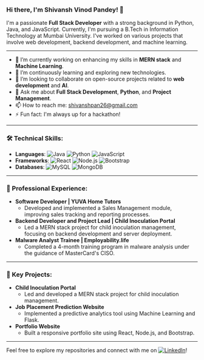 ### Hi there, I'm Shivansh Vinod Pandey! 👋

I'm a passionate **Full Stack Developer** with a strong background in Python, Java, and JavaScript. Currently, I'm pursuing a B.Tech in Information Technology at Mumbai University. I've worked on various projects that involve web development, backend development, and machine learning.

---

- 🔭 I’m currently working on enhancing my skills in **MERN stack** and **Machine Learning**.
- 🌱 I’m continuously learning and exploring new technologies.
- 👯 I’m looking to collaborate on open-source projects related to **web development** and **AI**.
- 💬 Ask me about **Full Stack Development**, **Python**, and **Project Management**.
- 📫 How to reach me: [shivanshpan26@gmail.com](mailto:shivanshpan26@gmail.com)
- ⚡ Fun fact: I'm always up for a hackathon!

---

### 🛠️ Technical Skills:
- **Languages**: ![Java](https://img.shields.io/badge/-Java-orange?logo=java&logoColor=white) ![Python](https://img.shields.io/badge/-Python-blue?logo=python&logoColor=white) ![JavaScript](https://img.shields.io/badge/-JavaScript-yellow?logo=javascript&logoColor=white) 
- **Frameworks**: ![React](https://img.shields.io/badge/-React-blue?logo=react&logoColor=white) ![Node.js](https://img.shields.io/badge/-Node.js-green?logo=node.js&logoColor=white) ![Bootstrap](https://img.shields.io/badge/-Bootstrap-purple?logo=bootstrap&logoColor=white)
- **Databases**: ![MySQL](https://img.shields.io/badge/-MySQL-blue?logo=mysql&logoColor=white) ![MongoDB](https://img.shields.io/badge/-MongoDB-green?logo=mongodb&logoColor=white)

---

### 💼 Professional Experience:
- **Software Developer | YUVA Home Tutors**  
  - Developed and implemented a Sales Management module, improving sales tracking and reporting processes.
- **Backend Developer and Project Lead | Child Inoculation Portal**  
  - Led a MERN stack project for child inoculation management, focusing on backend development and server deployment.
- **Malware Analyst Trainee | Employability.life**  
  - Completed a 4-month training program in malware analysis under the guidance of MasterCard's CISO.

---

### 🚀 Key Projects:
- **Child Inoculation Portal**  
  - Led and developed a MERN stack project for child inoculation management.
- **Job Placement Prediction Website**  
  - Implemented a predictive analytics tool using Machine Learning and Flask.
- **Portfolio Website**  
  - Built a responsive portfolio site using React, Node.js, and Bootstrap.

---

Feel free to explore my repositories and connect with me on [![LinkedIn](https://img.shields.io/badge/LinkedIn-blue?logo=linkedin&logoColor=white)](https://www.linkedin.com/in/shivansh-pandey-910707249/)!
